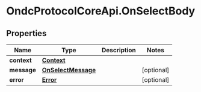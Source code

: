 # OndcProtocolCoreApi.OnSelectBody

## Properties
Name | Type | Description | Notes
------------ | ------------- | ------------- | -------------
**context** | [**Context**](Context.md) |  | 
**message** | [**OnSelectMessage**](OnSelectMessage.md) |  | [optional] 
**error** | [**Error**](Error.md) |  | [optional] 
